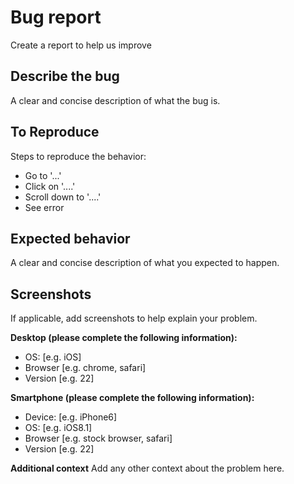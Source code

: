# Bug report
Create a report to help us improve

## Describe the bug

A clear and concise description of what the bug is.

## To Reproduce

Steps to reproduce the behavior:

-  Go to '...'
-  Click on '....'
-  Scroll down to '....'
-  See error

## Expected behavior

A clear and concise description of what you expected to happen.

## Screenshots

If applicable, add screenshots to help explain your problem.

**Desktop (please complete the following information):**
 -  OS: [e.g. iOS]
 -  Browser [e.g. chrome, safari]
 -  Version [e.g. 22]

**Smartphone (please complete the following information):**
 -  Device: [e.g. iPhone6]
 -  OS: [e.g. iOS8.1]
 -  Browser [e.g. stock browser, safari]
 -  Version [e.g. 22]

**Additional context**
Add any other context about the problem here.
